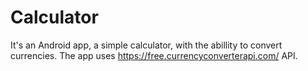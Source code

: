 # Calculator

It's an Android app, a simple calculator, with the abillity to convert currencies.
The app uses https://free.currencyconverterapi.com/ API.
